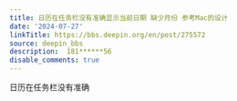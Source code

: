 ```yaml
---
title: 日历在任务栏没有准确显示当前日期 缺少月份 参考Mac的设计
date: '2024-07-27'
linkTitle: https://bbs.deepin.org/en/post/275572
source: deepin_bbs
description:  181******56 
disable_comments: true
---
```

日历在任务栏没有准确
